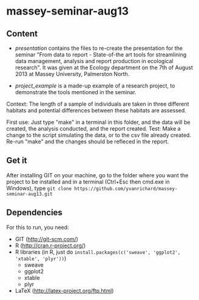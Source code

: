 massey-seminar-aug13
====================

## Content
- *presentation* contains the files to re-create the presentation for the seminar "From data to report - State-of-the art tools for streamlining data management, analysis and report production in ecological research".
It was given at the Ecology department on the 7th of August 2013 at Massey University, Palmerston North.  

- *project_example* is a made-up example of a research project, to demonstrate the tools mentioned in the seminar.

Context: The length of a sample of individuals are taken in three different habitats and potential differences between these habitats are assessed.

First use: Just type "make" in a terminal in this folder, and the data will be created, the analysis conducted, and the report created.
Test: Make a change to the script simulating the data, or to the csv file already created. Re-run "make" and the changes should be refleced in the report.

## Get it
After installing GIT on your machine, go to the folder where you want the project to be installed and in a terminal (Ctrl+Esc then cmd.exe in Windows), type
`git clone https://github.com/yvanrichard/massey-seminar-aug13.git`

## Dependencies
For this to run, you need:
- GIT (http://git-scm.com/)
- R (http://cran.r-project.org/)
- R libraries (in R, just do `install.packages(c('sweave', 'ggplot2', 'xtable', 'plyr'))`)
  - sweave
  - ggplot2
  - xtable
  - plyr
- LaTeX (http://latex-project.org/ftp.html)
